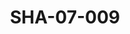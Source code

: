 ---
pid: SHA-07-009
title: SHA-07-009
language: en
original_label: 
rights: Sharhabil Ahmed
location_of_original: Sharhabil Ahmed
photographer_or_studio: 
scanned_from: photograph 10.4 by 16.8
_date: 8/9/1977
location: Khartoum, Civil Aviation Club
description: Sharhabil Ahmed with someone else
additional_notes: 
permission_display: 'yes'
on_server: 'no'
on_website: 'no'
permalink: /photopages/en/SHA-07-009.html
layout: photo-page
---